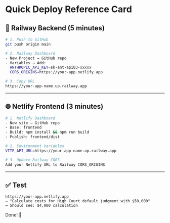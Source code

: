 # Quick Deploy Reference Card

## 🚀 Railway Backend (5 minutes)

```bash
# 1. Push to GitHub
git push origin main

# 2. Railway Dashboard
- New Project → GitHub repo
- Variables → Add:
  ANTHROPIC_API_KEY=sk-ant-api03-xxxxx
  CORS_ORIGINS=https://your-app.netlify.app

# 3. Copy URL
https://your-app-name.up.railway.app
```

---

## 🌐 Netlify Frontend (3 minutes)

```bash
# 1. Netlify Dashboard
- New site → GitHub repo
- Base: frontend
- Build: npm install && npm run build
- Publish: frontend/dist

# 2. Environment Variables
VITE_API_URL=https://your-app-name.up.railway.app

# 3. Update Railway CORS
Add your Netlify URL to Railway CORS_ORIGINS
```

---

## ✅ Test

```
https://your-app.netlify.app
→ "Calculate costs for High Court default judgment with $50,000"
→ Should see: $4,000 calculation
```

Done! 🎉
